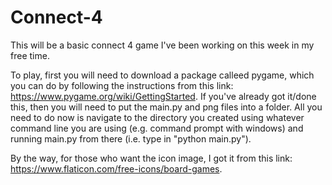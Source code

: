 # Connect-4
This will be a basic connect 4 game I've been working on this week in my free time.

To play, first you will need to download a package calleed pygame, which you can do by following the instructions from this link: https://www.pygame.org/wiki/GettingStarted. If you've already got it/done this, then you will need to put the main.py and png files into a folder. All you need to do now is navigate to the directory you created using whatever command line you are using (e.g. command prompt with windows) and running main.py from there (i.e. type in "python main.py").

By the way, for those who want the icon image, I got it from this link: https://www.flaticon.com/free-icons/board-games.
